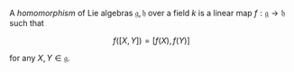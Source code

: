 A *homomorphism* of Lie algebras $\mathfrak{g}, \mathfrak{h}$ over a field $k$ is a linear map $f: \mathfrak{g} \to \mathfrak{h}$ such that

$$
f([X, Y]) = [f(X), f(Y)]
$$

for any $X, Y \in \mathfrak{g}$.
